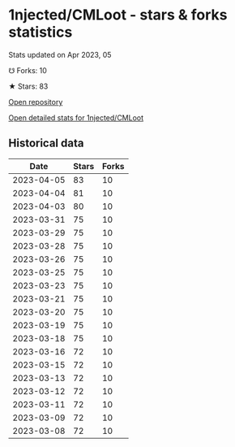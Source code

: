 # 1njected/CMLoot - stars & forks statistics

Stats updated on Apr 2023, 05

☋ Forks: 10

★ Stars: 83

[Open repository](https://github.com/1njected/CMLoot)

[Open detailed stats for 1njected/CMLoot](https://reviewgithub.com/rep/1njected/CMLoot)

## Historical data
| Date | Stars | Forks |
|------|-------|-------|
| 2023-04-05 | 83 | 10 | 
| 2023-04-04 | 81 | 10 | 
| 2023-04-03 | 80 | 10 | 
| 2023-03-31 | 75 | 10 | 
| 2023-03-29 | 75 | 10 | 
| 2023-03-28 | 75 | 10 | 
| 2023-03-26 | 75 | 10 | 
| 2023-03-25 | 75 | 10 | 
| 2023-03-23 | 75 | 10 | 
| 2023-03-21 | 75 | 10 | 
| 2023-03-20 | 75 | 10 | 
| 2023-03-19 | 75 | 10 | 
| 2023-03-18 | 75 | 10 | 
| 2023-03-16 | 72 | 10 | 
| 2023-03-15 | 72 | 10 | 
| 2023-03-13 | 72 | 10 | 
| 2023-03-12 | 72 | 10 | 
| 2023-03-11 | 72 | 10 | 
| 2023-03-09 | 72 | 10 | 
| 2023-03-08 | 72 | 10 | 

